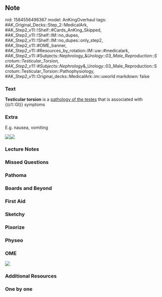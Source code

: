 ## Note
nid: 1584556496367
model: AnKingOverhaul
tags: #AK_Original_Decks::Step_2::MedicalArk, #AK_Step2_v11::!Shelf::#Cards_AnKing_Skipped, #AK_Step2_v11::!Shelf::IM::no_dupes, #AK_Step2_v11::!Shelf::IM::no_dupes::only_step2, #AK_Step2_v11::#OME_banner, #AK_Step2_v11::#Resources_by_rotation::IM::uw::#medicalark, #AK_Step2_v11::#Subjects::Nephrology_&_Urology::03_Male_Reproduction::Scrotum::Testicular_Torsion, #AK_Step2_v11::#Subjects::Nephrology_&_Urology::03_Male_Reproduction::Scrotum::Testicular_Torsion::Pathophysiology, #AK_Step2_v11::Original_decks::MedicalArk::im::uworld
markdown: false

### Text
<b>Testicular torsion</b> is a <u>pathology of the testes</u> that
is associated with {{c1::GI}} symptoms

### Extra
E.g. nausea, vomiting
<div><img src=
"paste-103306d91d12402f631855d74597eede3a0dcc69.jpg"><img src=
"paste-98238786961409.jpg"></div>

### Lecture Notes


### Missed Questions


### Pathoma


### Boards and Beyond


### First Aid


### Sketchy


### Pixorize


### Physeo


### OME
<div class="ome-widget">
  <a href="https://onlinemeded.org?ref=anki"><img src=
  "_OME_AnkiFlashcards_General_7.png"></a>
</div>

### Additional Resources


### One by one

